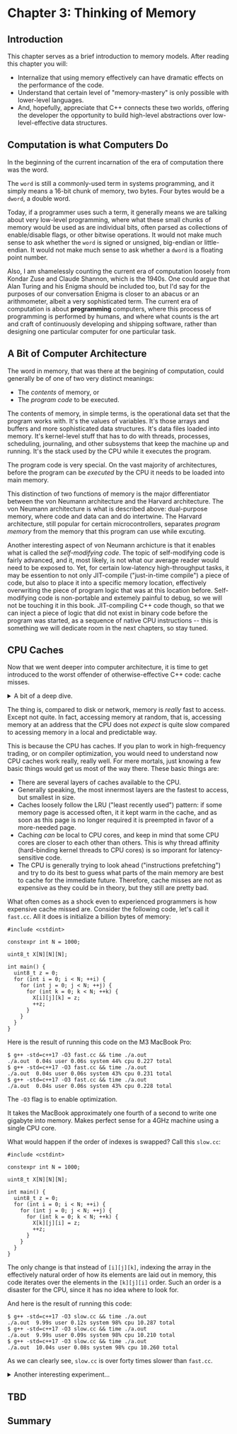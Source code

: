 # Chapter 3: Thinking of Memory

## Introduction

This chapter serves as a brief introduction to memory models. After reading this chapter you will:

* Internalize that using memory effectively can have dramatic effects on the performance of the code.
* Understand that certain level of "memory-mastery" is only possible with lower-level languages.
* And, hopefully, appreciate that C++ connects these two worlds, offering the developer the opportunity to build high-level abstractions over low-level-effective data structures.

## Computation is what Computers Do

In the beginning of the current incarnation of the era of computation there was the word.

The `word` is still a commonly-used term in systems programming, and it simply means a 16-bit chunk of memory, two bytes. Four bytes would be a `dword`, a double word.

Today, if a programmer uses such a term, it generally means we are talking about very low-level programming, where what these small chunks of memory would be used as are individual bits, often parsed as collections of enable/disable flags, or other bitwise operations. It would not make much sense to ask whether the `word` is signed or unsigned, big-endian or little-endian. It would not make much sense to ask whether a `dword` is a floating point number.

Also, I am shamelessly counting the current era of computation loosely from Kondar Zuse and Claude Shannon, which is the 1940s. One could argue that Alan Turing and his Enigma should be included too, but I'd say for the purposes of our conversation Enigma is closer to an abacus or an arithmometer, albeit a very sophisticated term. The current era of computation is about **programming** computers, where this process of programming is performed by humans, and where what counts is the art and craft of continuously developing and shipping software, rather than designing one particular computer for one particular task.

## A Bit of Computer Architecture

The word in memory, that was there at the begining of computation, could generally be of one of two very distinct meanings:

* The *contents* of memory, or
* The *program code* to be executed.

The contents of memory, in simple terms, is the operational data set that the program works with. It's the values of variables. It's those arrays and buffers and more sophisticated data structures. It's data files loaded into memory. It's kernel-level stuff that has to do with threads, processes, scheduling, journaling, and other subsystems that keep the machine up and running. It's the stack used by the CPU while it executes the program.

The program code is very special. On the vast majority of architectures, before the program can be *executed* by the CPU it needs to be loaded into main memory.

This distinction of two functions of memory is the major differentiator between the von Neumann architecture and the Harvard architecture. The von Neumann architecture is what is described above: dual-purpose memory, where code and data can and do intertwine. The Harvard architecture, still popular for certain microcontrollers, separates *program memory* from the memory that this program can use while excuting.

Another interesting aspect of von Neumann archicture is that it enables what is called the *self-modifying code*. The topic of self-modifying code is fairly advanced, and it, most likely, is not what our average reader would need to be exposed to. Yet, for certain low-latency high-throughput tasks, it may be essention to not only JIT-compile ("just-in-time compile") a piece of code, but also to place it into a specific memory location, effectively overwriting the piece of program logic that was at this location before. Self-modifying code is non-portable and extemely painful to debug, so we will not be touching it in this book. JIT-compiling C++ code though, so that we can inject a piece of logic that did not exist in binary code before the program was started, as a sequence of native CPU instructions -- this is something we will dedicate room in the next chapters, so stay tuned.

## CPU Caches

Now that we went deeper into computer architecture, it is time to get introduced to the worst offender of otherwise-effective C++ code: cache misses.

<details>
  <summary>A bit of a deep dive.</summary>

  To be fair, it is not *always* cache misses that are the worst offender.

  In multithreaded code lock contention can be the most important issue to work around. Although, granted, if the code is idle on a mutex, its CPU usage would be far under 100% per core, and lock contention issues are generally easy to isolate. Fixing them often requires major redesigns, but at least they are not hiding in plain sight. Pro tip: unless absolutely required, prefer lock-free data structures, and use `atomic`-s over mutexes. We will cover this in the upcoming chapters.

  Also, lack of buffering is another major pain point. Novice programmers can be caught reading gigabytes byte by byte, which is clearly a non-starters.

  Branch prediction can also play tricks when it comes to optimizing peak performance. I have personally seen a piece of code where changing `if (!A) { X } else { Y; }` into `if (A) { Y; } else { X; }` made the code 3x faster.

  Nonetheless, nothing can slow down an otherwise well engineered pieces of code as dramatically and as unexpectedly as cache misses.
</details>

The thing is, compared to disk or network, memory is *really* fast to access. Except not quite. In fact, accessing memory at random, that is, accessing memory at an address that the CPU does not *expect* is quite slow compared to acessing memory in a local and predictable way.

This is because the CPU has caches. If you plan to work in high-frequency trading, or on compiler optimization, you would need to understand now CPU caches work really, really well. For mere mortals, just knowing a few basic things would get us most of the way there. These basic things are:

* There are several layers of caches available to the CPU.
* Generally speaking, the most innermost layers are the fastest to access, but smallest in size.
* Caches loosely follow the LRU ("least recently used") pattern: if some memory page is accessed often, it it kept warm in the cache, and as soon as this page is no longer required it is preempted in favor of a more-needed page.
* Caching *can* be local to CPU cores, and keep in mind that some CPU cores are closer to each other than others. This is why thread affinity (hard-binding kernel threads to CPU cores) is so imporant for latency-sensitive code.
* The CPU is generally trying to look ahead ("instructions prefetching") and try to do its best to guess what parts of the main memory are best to cache for the immediate future. Therefore, cache misses are not as expensive as they could be in theory, but they still are pretty bad.

What often comes as a shock even to experienced programmers is how expensive cache missed are. Consider the following code, let's call it `fast.cc`. All it does is initialize a billion bytes of memory:

```
#include <cstdint>

constexpr int N = 1000;

uint8_t X[N][N][N];

int main() {
  uint8_t z = 0;
  for (int i = 0; i < N; ++i) {
    for (int j = 0; j < N; ++j) {
      for (int k = 0; k < N; ++k) {
        X[i][j][k] = z;
        ++z;
      }
    }
  }
}
```

Here is the result of running this code on the M3 MacBook Pro:

```
$ g++ -std=c++17 -O3 fast.cc && time ./a.out
./a.out  0.04s user 0.06s system 44% cpu 0.227 total
$ g++ -std=c++17 -O3 fast.cc && time ./a.out
./a.out  0.04s user 0.06s system 43% cpu 0.231 total
$ g++ -std=c++17 -O3 fast.cc && time ./a.out
./a.out  0.04s user 0.06s system 43% cpu 0.228 total
```

The `-O3` flag is to enable optimization.

It takes the MacBook approximately one fourth of a second to write one gigabyte into memory. Makes perfect sense for a 4GHz machine using a single CPU core.

What would happen if the order of indexes is swapped? Call this `slow.cc`:

```
#include <cstdint>

constexpr int N = 1000;

uint8_t X[N][N][N];

int main() {
  uint8_t z = 0;
  for (int i = 0; i < N; ++i) {
    for (int j = 0; j < N; ++j) {
      for (int k = 0; k < N; ++k) {
        X[k][j][i] = z;
        ++z;
      }
    }
  }
}
```

The only change is that instead of `[i][j][k]`, indexing the array in the effectively natural order of how its elements are laid out in memory, this code iterates over the elements in the `[k][j][i]` order. Such an order is a disaster for the CPU, since it has no idea where to look for.

And here is the result of running this code:

```
$ g++ -std=c++17 -O3 slow.cc && time ./a.out
./a.out  9.99s user 0.12s system 98% cpu 10.287 total
$ g++ -std=c++17 -O3 slow.cc && time ./a.out
./a.out  9.99s user 0.09s system 98% cpu 10.210 total
$ g++ -std=c++17 -O3 slow.cc && time ./a.out
./a.out  10.04s user 0.08s system 98% cpu 10.260 total
```

As we can clearly see, `slow.cc` is over forty times slower than `fast.cc`.

<details>
  <summary>Another interesting experiment...</summary>
  Another interesting experiment worth running may well me looking at how much power does a computer require, per second or per hour, when running `fast.cc` vs. `slow.cc`.

  My guess would be that for the vast majority of architectures `slow.cc` will require more power. Because the very CPU is not that hungry for those watts of power when performing trivial arithmetic such as incrementing and comparing numbers. It's memory access that needs more power output. And `slow.cc` is a big offender, while `fast.cc` is, well, as fast and as obedient as one could be with respect to not requiring extra memory seeks.

  On a laptop, such an experiment can be modelled quite easily by measuring the amount of time it takes for the machine to drain the battery from 100% to, say, 75%.
</details>

## TBD

## Summary


